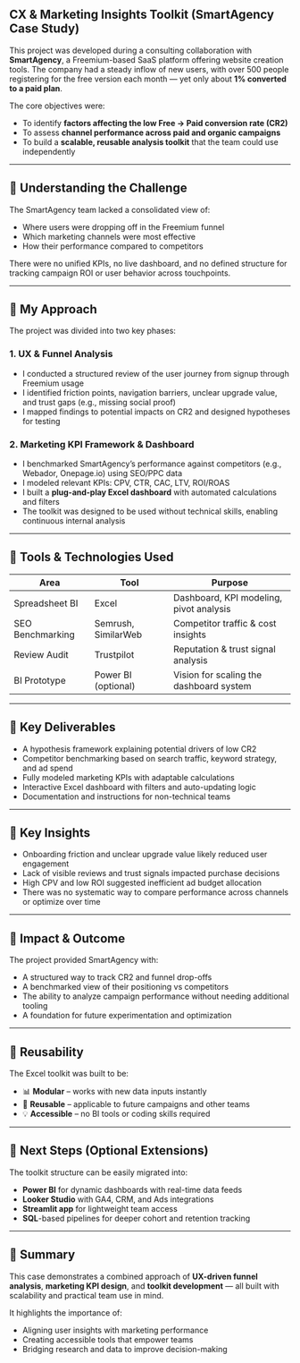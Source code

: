 ## CX & Marketing Insights Toolkit (SmartAgency Case Study)

This project was developed during a consulting collaboration with **SmartAgency**, a Freemium-based SaaS platform offering website creation tools. The company had a steady inflow of new users, with over 500 people registering for the free version each month — yet only about **1% converted to a paid plan**.

The core objectives were:
- To identify **factors affecting the low Free → Paid conversion rate (CR2)**
- To assess **channel performance across paid and organic campaigns**
- To build a **scalable, reusable analysis toolkit** that the team could use independently

---

## 🔸  Understanding the Challenge

The SmartAgency team lacked a consolidated view of:
- Where users were dropping off in the Freemium funnel
- Which marketing channels were most effective
- How their performance compared to competitors

There were no unified KPIs, no live dashboard, and no defined structure for tracking campaign ROI or user behavior across touchpoints.

---

## 🔸  My Approach

The project was divided into two key phases:

### 1. UX & Funnel Analysis
- I conducted a structured review of the user journey from signup through Freemium usage
- I identified friction points, navigation barriers, unclear upgrade value, and trust gaps (e.g., missing social proof)
- I mapped findings to potential impacts on CR2 and designed hypotheses for testing

### 2. Marketing KPI Framework & Dashboard
- I benchmarked SmartAgency’s performance against competitors (e.g., Webador, Onepage.io) using SEO/PPC data
- I modeled relevant KPIs: CPV, CTR, CAC, LTV, ROI/ROAS
- I built a **plug-and-play Excel dashboard** with automated calculations and filters
- The toolkit was designed to be used without technical skills, enabling continuous internal analysis

---

## 🔸  Tools & Technologies Used

| Area              | Tool               | Purpose                                 |
|-------------------|--------------------|------------------------------------------|
| Spreadsheet BI    | Excel              | Dashboard, KPI modeling, pivot analysis  |
| SEO Benchmarking  | Semrush, SimilarWeb| Competitor traffic & cost insights       |
| Review Audit      | Trustpilot         | Reputation & trust signal analysis       |
| BI Prototype      | Power BI (optional)| Vision for scaling the dashboard system  |

---

## 🔸  Key Deliverables

- A hypothesis framework explaining potential drivers of low CR2
- Competitor benchmarking based on search traffic, keyword strategy, and ad spend
- Fully modeled marketing KPIs with adaptable calculations
- Interactive Excel dashboard with filters and auto-updating logic
- Documentation and instructions for non-technical teams

---

## 🔸  Key Insights

- Onboarding friction and unclear upgrade value likely reduced user engagement
- Lack of visible reviews and trust signals impacted purchase decisions
- High CPV and low ROI suggested inefficient ad budget allocation
- There was no systematic way to compare performance across channels or optimize over time

---

## 🔸  Impact & Outcome

The project provided SmartAgency with:

- A structured way to track CR2 and funnel drop-offs
- A benchmarked view of their positioning vs competitors
- The ability to analyze campaign performance without needing additional tooling
- A foundation for future experimentation and optimization

---

## 🔸  Reusability

The Excel toolkit was built to be:
- 📊 **Modular** – works with new data inputs instantly
- 🔁 **Reusable** – applicable to future campaigns and other teams
- 💡 **Accessible** – no BI tools or coding skills required

---

## 🔸  Next Steps (Optional Extensions)

The toolkit structure can be easily migrated into:
- **Power BI** for dynamic dashboards with real-time data feeds
- **Looker Studio** with GA4, CRM, and Ads integrations
- **Streamlit app** for lightweight team access
- **SQL**-based pipelines for deeper cohort and retention tracking

---

## 🔸  Summary

This case demonstrates a combined approach of **UX-driven funnel analysis**, **marketing KPI design**, and **toolkit development** — all built with scalability and practical team use in mind.

It highlights the importance of:
- Aligning user insights with marketing performance
- Creating accessible tools that empower teams
- Bridging research and data to improve decision-making




